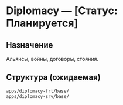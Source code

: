 # Diplomacy — [Статус: Планируется]

## Назначение

Альянсы, войны, договоры, стояния.

## Структура (ожидаемая)

```txt
apps/diplomacy-frt/base/
apps/diplomacy-srv/base/
```
